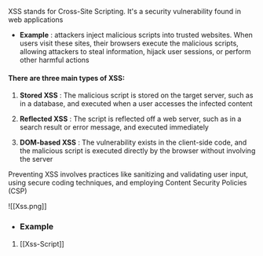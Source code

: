 XSS stands for Cross-Site Scripting. It's a security vulnerability found in web applications 

- __Example__ : attackers inject malicious scripts into trusted websites. When users visit these sites, their browsers execute the malicious scripts, allowing attackers to steal information, hijack user sessions, or perform other harmful actions

#### There are three main types of XSS:

1. __Stored XSS__ : The malicious script is stored on the target server, such as in a database, and executed when a user accesses the infected content

2. __Reflected XSS__ : The script is reflected off a web server, such as in a search result or error message, and executed immediately

3. __DOM-based XSS__ : The vulnerability exists in the client-side code, and the malicious script is executed directly by the browser without involving the server

Preventing XSS involves practices like sanitizing and validating user input, using secure coding techniques, and employing Content Security Policies (CSP)

![[Xss.png]]

- ### Example
1. [[Xss-Script]]



